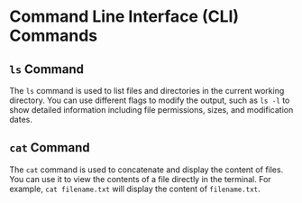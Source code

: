 # Command Line Interface (CLI) Commands

## `ls` Command
The `ls` command is used to list files and directories in the current working directory. You can use different flags to modify the output, such as `ls -l` to show detailed information including file permissions, sizes, and modification dates.

## `cat` Command
The `cat` command is used to concatenate and display the content of files. You can use it to view the contents of a file directly in the terminal. For example, `cat filename.txt` will display the content of `filename.txt`.
